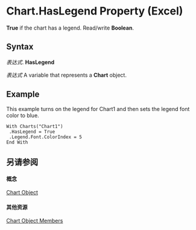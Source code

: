 
# Chart.HasLegend Property (Excel)

 **True** if the chart has a legend. Read/write **Boolean**.


## Syntax

 _表达式_. **HasLegend**

 _表达式_ A variable that represents a **Chart** object.


## Example

This example turns on the legend for Chart1 and then sets the legend font color to blue.


```
With Charts("Chart1") 
 .HasLegend = True 
 .Legend.Font.ColorIndex = 5 
End With
```


## 另请参阅


#### 概念


[Chart Object](179c32ce-49bd-6f36-ea12-89fb5443f3ea.md)
#### 其他资源


[Chart Object Members](http://msdn.microsoft.com/library/a3f8ac44-02d6-6f3f-b5e0-23f4bd5d6baf%28Office.15%29.aspx)